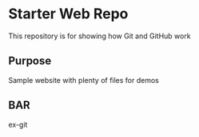 # Starter Web Repo

This repository is for showing how Git and GitHub work

## Purpose

Sample website with plenty of files for demos

## BAR

ex-git